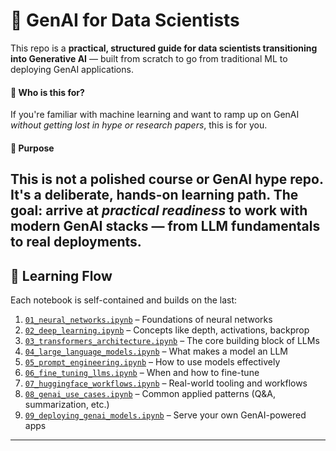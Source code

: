 # 🧠 GenAI for Data Scientists

This repo is a **practical, structured guide for data scientists transitioning into Generative AI** — built from scratch to go from traditional ML to deploying GenAI applications.

#### 🎯 Who is this for?
If you're familiar with machine learning and want to ramp up on GenAI *without getting lost in hype or research papers*, this is for you.

#### 🧪 Purpose
This is not a polished course or GenAI hype repo. It's a **deliberate, hands-on learning path**. The goal: arrive at *practical readiness* to work with modern GenAI stacks — from LLM fundamentals to real deployments.
---

## 🧱 Learning Flow

Each notebook is self-contained and builds on the last:

1. [`01_neural_networks.ipynb`](./98_html_exports/01_neural_networks.html) – Foundations of neural networks  
2. [`02_deep_learning.ipynb`](./98_html_exports/02_deep_learning.html) – Concepts like depth, activations, backprop  
3. [`03_transformers_architecture.ipynb`](./98_html_exports/03_transformers_architecture.html) – The core building block of LLMs  
4. [`04_large_language_models.ipynb`](./98_html_exports/04_large_language_models.html) – What makes a model an LLM  
5. [`05_prompt_engineering.ipynb`](./98_html_exports/05_prompt_engineering.html) – How to use models effectively  
6. [`06_fine_tuning_llms.ipynb`](./98_html_exports/06_fine_tuning_llms.html) – When and how to fine-tune  
7. [`07_huggingface_workflows.ipynb`](./98_html_exports/07_huggingface_workflows.html) – Real-world tooling and workflows  
8. [`08_genai_use_cases.ipynb`](./98_html_exports/08_genai_use_cases.html) – Common applied patterns (Q&A, summarization, etc.)  
9. [`09_deploying_genai_models.ipynb`](./98_html_exports/09_deploying_genai_models.html) – Serve your own GenAI-powered apps
---

